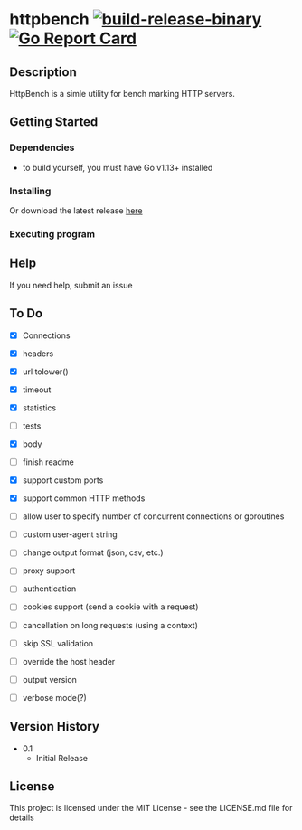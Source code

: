# httpbench [![build-release-binary](https://github.com/rnemeth90/httpbench/actions/workflows/build.yaml/badge.svg)](https://github.com/rnemeth90/httpbench/actions/workflows/build.yaml) [![Go Report Card](https://goreportcard.com/badge/github.com/rnemeth90/httpbench/)](https://goreportcard.com/report/github.com/rnemeth90/httpbench/)
## Description
HttpBench is a simle utility for bench marking HTTP servers. 

## Getting Started

### Dependencies
* to build yourself, you must have Go v1.13+ installed

### Installing

Or download the latest release [here](https://github.com/rnemeth90/httpbench/releases)

### Executing program

## Help
If you need help, submit an issue

## To Do
- [x] Connections
- [x] headers
- [x] url tolower()
- [x] timeout
- [x] statistics
- [ ] tests
- [x] body
- [ ] finish readme
- [x] support custom ports
- [x] support common HTTP methods
- [ ] allow user to specify number of concurrent connections or goroutines
- [ ] custom user-agent string
- [ ] change output format (json, csv, etc.)
- [ ] proxy support
- [ ] authentication
- [ ] cookies support (send a cookie with a request)
- [ ] cancellation on long requests (using a context)
- [ ] skip SSL validation
- [ ] override the host header
- [ ] output version
- [ ] verbose mode(?)


## Version History
* 0.1
    * Initial Release

## License
This project is licensed under the MIT License - see the LICENSE.md file for details
